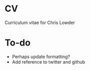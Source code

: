 # CV
Curriculum vitae for Chris Lowder

# To-do
- Perhaps update formatting?
- Add reference to twitter and github
